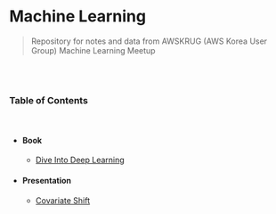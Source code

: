 # Machine Learning
> Repository for notes and data from AWSKRUG (AWS Korea User Group) Machine Learning Meetup

<br>

<br>

### Table of Contents

<br>

- #### Book 

  - [Dive Into Deep Learning](/Dive-into-Deep-Learning)

- #### Presentation 

  - [Covariate Shift](/AWSKRUG_ML_Study/ML_Covariate_Shift.pdf)

